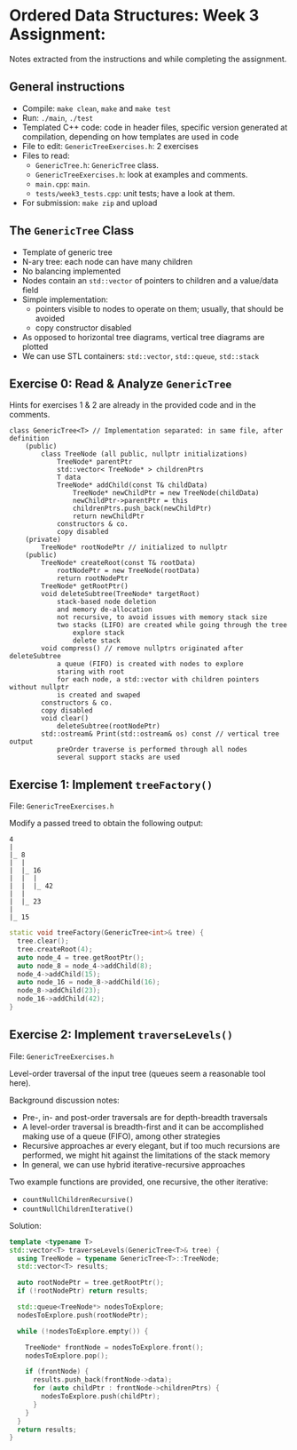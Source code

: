 # Ordered Data Structures: Week 3 Assignment: 

Notes extracted from the instructions and while completing the assignment.

## General instructions

- Compile: `make clean`, `make` and `make test`
- Run: `./main`, `./test`
- Templated C++ code: code in header files, specific version generated at compilation, depending on how templates are used in code
- File to edit: `GenericTreeExercises.h`: 2 exercises
- Files to read:
    - `GenericTree.h`: `GenericTree` class.
    - `GenericTreeExercises.h`: look at examples and comments.
    - `main.cpp`: `main`.
    - `tests/week3_tests.cpp`: unit tests; have a look at them.
- For submission: `make zip` and upload

## The `GenericTree` Class

- Template of generic tree
- N-ary tree: each node can have many children
- No balancing implemented
- Nodes contain an `std::vector` of pointers to children and a value/data field
- Simple implementation:
  - pointers visible to nodes to operate on them; usually, that should be avoided
  - copy constructor disabled
- As opposed to horizontal tree diagrams, vertical tree diagrams are plotted
- We can use STL containers: `std::vector`, `std::queue`, `std::stack`

## Exercise 0: Read & Analyze `GenericTree` 

Hints for exercises 1 & 2 are already in the provided code and in the comments.

```
class GenericTree<T> // Implementation separated: in same file, after definition
    (public)
        class TreeNode (all public, nullptr initializations)
            TreeNode* parentPtr
            std::vector< TreeNode* > childrenPtrs
            T data
            TreeNode* addChild(const T& childData)
                TreeNode* newChildPtr = new TreeNode(childData)
                newChildPtr->parentPtr = this
                childrenPtrs.push_back(newChildPtr)
                return newChildPtr
            constructors & co.
            copy disabled
    (private)
        TreeNode* rootNodePtr // initialized to nullptr
    (public)
        TreeNode* createRoot(const T& rootData)
            rootNodePtr = new TreeNode(rootData)
            return rootNodePtr
        TreeNode* getRootPtr()
        void deleteSubtree(TreeNode* targetRoot)
            stack-based node deletion
            and memory de-allocation
            not recursive, to avoid issues with memory stack size
            two stacks (LIFO) are created while going through the tree
                explore stack
                delete stack
        void compress() // remove nullptrs originated after deleteSubtree
            a queue (FIFO) is created with nodes to explore
            staring with root
            for each node, a std::vector with children pointers without nullptr
            is created and swaped
        constructors & co.
        copy disabled
        void clear()
            deleteSubtree(rootNodePtr)
        std::ostream& Print(std::ostream& os) const // vertical tree output
            preOrder traverse is performed through all nodes
            several support stacks are used

```

## Exercise 1: Implement `treeFactory()`

File: `GenericTreeExercises.h`

Modify a passed treed to obtain the following output:

```
4
|
|_ 8
|  |
|  |_ 16
|  |  |
|  |  |_ 42
|  |
|  |_ 23
|
|_ 15
```

```c++
static void treeFactory(GenericTree<int>& tree) {
  tree.clear();
  tree.createRoot(4);
  auto node_4 = tree.getRootPtr();
  auto node_8 = node_4->addChild(8);
  node_4->addChild(15);
  auto node_16 = node_8->addChild(16);
  node_8->addChild(23);
  node_16->addChild(42);
}
```


## Exercise 2: Implement `traverseLevels()` 

File: `GenericTreeExercises.h`

Level-order traversal of the input tree (queues seem a reasonable tool here).

Background discussion notes:
- Pre-, in- and post-order traversals are for depth-breadth traversals
- A level-order traversal is breadth-first and it can be accomplished making use of a queue (FIFO), among other strategies
- Recursive approaches ar every elegant, but if too much recursions are performed, we might hit against the limitations of the stack memory
- In general, we can use hybrid iterative-recursive approaches

Two example functions are provided, one recursive, the other iterative:
- `countNullChildrenRecursive()`
- `countNullChildrenIterative()`

Solution:

```c++
template <typename T>
std::vector<T> traverseLevels(GenericTree<T>& tree) {
  using TreeNode = typename GenericTree<T>::TreeNode;
  std::vector<T> results;

  auto rootNodePtr = tree.getRootPtr();
  if (!rootNodePtr) return results;

  std::queue<TreeNode*> nodesToExplore;
  nodesToExplore.push(rootNodePtr);

  while (!nodesToExplore.empty()) {

    TreeNode* frontNode = nodesToExplore.front();
    nodesToExplore.pop();

    if (frontNode) {
      results.push_back(frontNode->data);
      for (auto childPtr : frontNode->childrenPtrs) {
        nodesToExplore.push(childPtr);
      }
    }
  }
  return results;
}
```